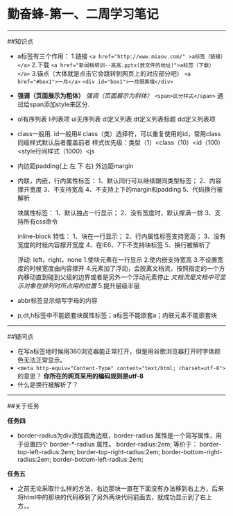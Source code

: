 ﻿# 勤奋蜂-第一、二周学习笔记
---
##知识点
- a标签有三个作用：
1.链接 `<a href="http://www.miaov.com/" >a标签（链接）</a>`
2.下载 `<a href="新闻稿培训--高高.pptx(放文件的地址)">a标签（下载）</a>`
3.锚点（大体就是点击它会跳转到网页上的对应部分吧）
`<a href="#box1">一月</a>`
`<div id="box1">一月很美哦</div>`
-   <strong>强调（页面展示为粗体）</strong>
    <em>强调（页面展示为斜体）</em>
    `<span>区分样式</span>` 通过给span添加style来区分.

- ol有序列表  li列表项
  ul无序列表
  dl定义列表  dt定义列表标题  dd定义列表项

-  class一般用. 
  id一般用#
  class（类）选择符，可以重复使用的id，常用class
  同级样式默认后者覆盖前者
  样式优先级：类型（1）<class（10）<id（100）<style行间样式（1000）<js
-  内边距padding{上  左  下  右}
   外边距margin
-  内联，内嵌，行内属性标签：
    1、默认同行可以继续跟同类型标签；
	2、内容撑开宽度
	3、不支持宽高
	4、不支持上下的margin和padding
	5、代码换行被解析
	
    块属性标签：
	1、默认独占一行显示；
	2、没有宽度时，默认撑满一排
 	3、支持所有css命令

    inline-block
    特性：
    1、块在一行显示；
    2、行内属性标签支持宽高；
    3、没有宽度的时候内容撑开宽度
    4、在IE6、7下不支持块标签
    5、换行被解析了
    
    浮动: left，right，none
    1.使块元素在一行显示
    2.使内嵌支持宽高
    3.不设置宽度的时候宽度由内容撑开
    4.元素加了浮动，会脱离文档流，按照指定的一个方向移动直到碰到父级的边界或者是另外一个浮动元素停止
      *文档流是文档中可显示对象在排列时所占用的位置*
    5.提升层级半层

    
    
-  abbr标签显示缩写字母的内容
-  p,dt,h标签中不能嵌套块属性标签；a标签不能嵌套a；内联元素不能嵌套块

---
##疑问点
-  在写a标签地时候用360浏览器能正常打开，但是用谷歌浏览器打开时字体颜色无法正常显示。
-  `<meta http-equiv="Content-Type" content="text/html; charset=utf-8">`  的意思？
   **你所在的网页采用的编码规则是utf-8**
-  什么是换行被解析了？


---
##关于任务

**任务四**

-  border-radius为div添加圆角边框，border-radius 属性是一个简写属性，用于设置四个 border-*-radius 属性。
border-radius:2em;
等价于：
border-top-left-radius:2em;
border-top-right-radius:2em;
border-bottom-right-radius:2em;
border-bottom-left-radius:2em;

**任务五**

-  之前无论采取什么样的方法，右边那块一直在下面没有办法移到右上方，后来将html中的那块的代码移到了另外两块代码前面去，就成功显示到了右上方。。
